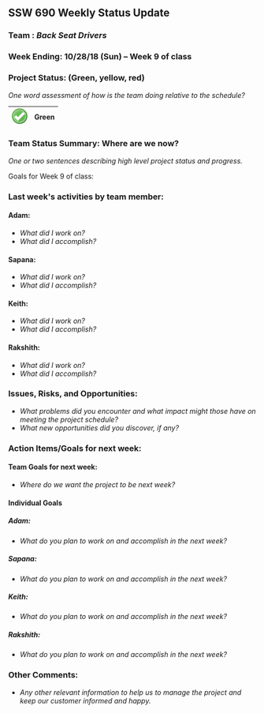 ## SSW 690 Weekly Status Update 

### Team : _Back Seat Drivers_

### Week Ending: 10/28/18 (Sun) – Week 9 of class

### Project Status: (Green, yellow, red)

_One word assessment of how is the team doing relative to the schedule?_

| ![Green](https://github.com/Scarabyte/SSW690-Project/blob/master/docs/StatusUpdates/status_green.png?raw=true) | Green  |
| ----------- |:-----------:|

### Team Status Summary: Where are we now?

_One or two sentences describing high level project status and progress._

Goals for Week 9 of class:

### Last week's activities by team member:

#### Adam:

* _What did I work on?_
* _What did I accomplish?_

#### Sapana:

* _What did I work on?_
* _What did I accomplish?_
 
#### Keith:

* _What did I work on?_
* _What did I accomplish?_

#### Rakshith:

* _What did I work on?_
* _What did I accomplish?_

### Issues, Risks, and Opportunities:

* _What problems did you encounter and what impact might those have on meeting the project schedule?_
* _What new opportunities did you discover, if any?_

### Action Items/Goals for next week:

#### Team Goals for next week:

* _Where do we want the project to be next week?_

#### Individual Goals

##### Adam:

* _What do you plan to work on and accomplish in the next week?_

##### Sapana:

* _What do you plan to work on and accomplish in the next week?_

##### Keith:

* _What do you plan to work on and accomplish in the next week?_

##### Rakshith:

* _What do you plan to work on and accomplish in the next week?_

### Other Comments:

* _Any other relevant information to help us to manage the project and keep our customer informed and happy._
  
